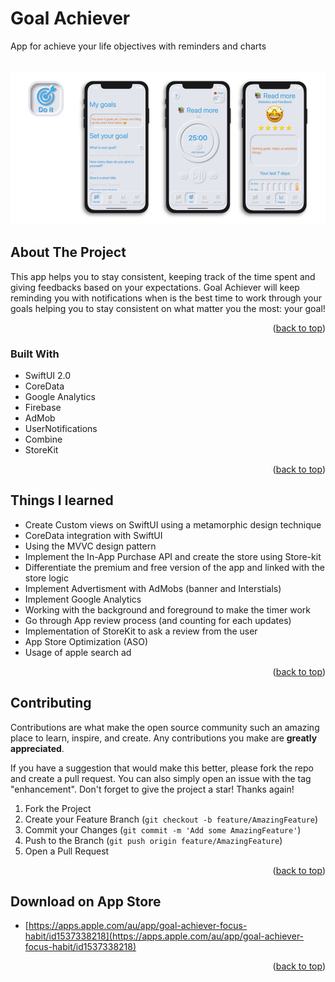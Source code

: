# Goal Achiever
App for achieve your life objectives with reminders and charts 



<!-- PROJECT LOGO -->
<br />
<div align="center">
  <a href="https://github.com/Riccardoios/Goal-Achiever.git">
    <img src="images/pic01.jpg" ">
  </a>

</div>





<!-- ABOUT THE PROJECT -->
## About The Project

This app helps you to stay consistent, keeping track of the time spent and giving feedbacks based on your expectations. Goal Achiever will keep reminding you with notifications when is the best time to work through your goals helping you to stay consistent on what matter you the most: your goal!

<p align="right">(<a href="#top">back to top</a>)</p>



### Built With

* SwiftUI 2.0
* CoreData
* Google Analytics
* Firebase
* AdMob
* UserNotifications
* Combine
* StoreKit

<p align="right">(<a href="#top">back to top</a>)</p>



<!-- Things I learned -->
## Things I learned

* Create Custom views on SwiftUI using a metamorphic design technique
* CoreData integration with SwiftUI
* Using the MVVC design pattern
* Implement the In-App Purchase API and create the store using Store-kit
* Differentiate the premium and free version of the app and linked with the store logic
* Implement Advertisment with AdMobs (banner and Interstials)
* Implement Google Analytics
* Working with the background and foreground to make the timer work
* Go through App review process (and counting for each updates)
* Implementation of StoreKit to ask a review from the user
* App Store Optimization (ASO)
* Usage of apple search ad



<p align="right">(<a href="#top">back to top</a>)</p>



<!-- CONTRIBUTING -->
## Contributing

Contributions are what make the open source community such an amazing place to learn, inspire, and create. Any contributions you make are **greatly appreciated**.

If you have a suggestion that would make this better, please fork the repo and create a pull request. You can also simply open an issue with the tag "enhancement".
Don't forget to give the project a star! Thanks again!

1. Fork the Project
2. Create your Feature Branch (`git checkout -b feature/AmazingFeature`)
3. Commit your Changes (`git commit -m 'Add some AmazingFeature'`)
4. Push to the Branch (`git push origin feature/AmazingFeature`)
5. Open a Pull Request

<p align="right">(<a href="#top">back to top</a>)</p>



<!-- Download on App Store -->
## Download on App Store

* [https://apps.apple.com/au/app/goal-achiever-focus-habit/id1537338218](https://apps.apple.com/au/app/goal-achiever-focus-habit/id1537338218)


<p align="right">(<a href="#top">back to top</a>)</p>


